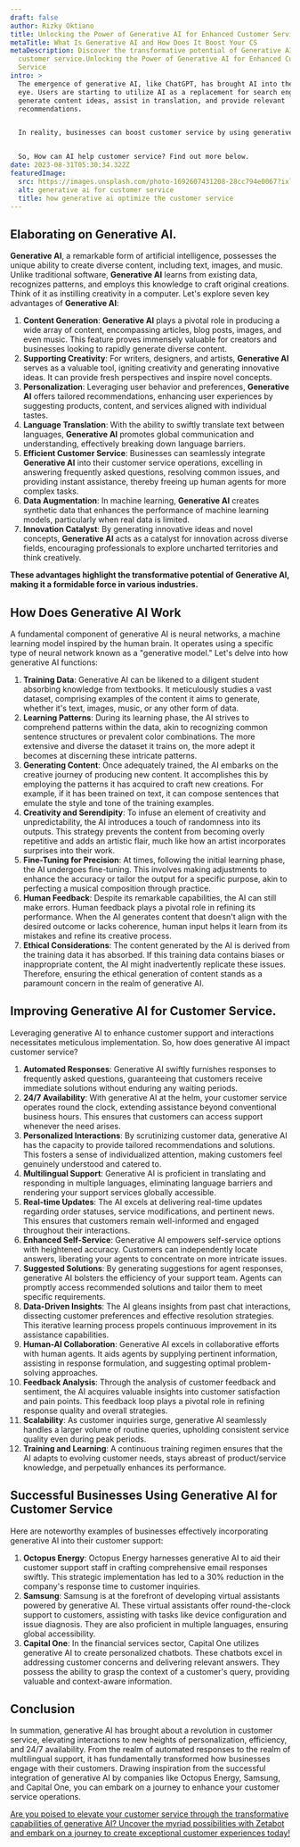 ```yaml
---
draft: false
author: Rizky Oktiano
title: Unlocking the Power of Generative AI for Enhanced Customer Service
metaTitle: What Is Generative AI and How Does It Boost Your CS
metaDescription: Discover the transformative potential of Generative AI in
  customer service.Unlocking the Power of Generative AI for Enhanced Customer
  Service
intro: >
  The emergence of generative AI, like ChatGPT, has brought AI into the public
  eye. Users are starting to utilize AI as a replacement for search engines, to
  generate content ideas, assist in translation, and provide relevant
  recommendations.


  In reality, businesses can boost customer service by using generative AI. By implementing generative AI into your business processes, your team can speed up the resolution of customer complaints. Research from MSPowerUser, which shows that generative AI may reduce a business's duty by up to 70%, adds credibility to this claim.


  So, How can AI help customer service? Find out more below.
date: 2023-08-31T05:30:34.322Z
featuredImage:
  src: https://images.unsplash.com/photo-1692607431208-28cc794e0067?ixlib=rb-4.0.3&ixid=M3wxMjA3fDB8MHxwaG90by1wYWdlfHx8fGVufDB8fHx8fA%3D%3D&auto=format&fit=crop&w=1032&q=80
  alt: generative ai for customer service
  title: how generative ai optimize the customer service
---
```

## Elaborating on Generative AI.

**Generative AI**, a remarkable form of artificial intelligence, possesses the unique ability to create diverse content, including text, images, and music. Unlike traditional software, **Generative AI** learns from existing data, recognizes patterns, and employs this knowledge to craft original creations. Think of it as instilling creativity in a computer. Let's explore seven key advantages of **Generative AI**:

1. **Content Generation**:
   **Generative AI** plays a pivotal role in producing a wide array of content, encompassing articles, blog posts, images, and even music. This feature proves immensely valuable for creators and businesses looking to rapidly generate diverse content.
2. **Supporting Creativity**:
   For writers, designers, and artists, **Generative AI** serves as a valuable tool, igniting creativity and generating innovative ideas. It can provide fresh perspectives and inspire novel concepts.
3. **Personalization**:
   Leveraging user behavior and preferences, **Generative AI** offers tailored recommendations, enhancing user experiences by suggesting products, content, and services aligned with individual tastes.
4. **Language Translation**:
   With the ability to swiftly translate text between languages, **Generative AI** promotes global communication and understanding, effectively breaking down language barriers.
5. **Efficient Customer Service**:
   Businesses can seamlessly integrate **Generative AI** into their customer service operations, excelling in answering frequently asked questions, resolving common issues, and providing instant assistance, thereby freeing up human agents for more complex tasks.
6. **Data Augmentation**:
   In machine learning, **Generative AI** creates synthetic data that enhances the performance of machine learning models, particularly when real data is limited.
7. **Innovation Catalyst**:
   By generating innovative ideas and novel concepts, **Generative AI** acts as a catalyst for innovation across diverse fields, encouraging professionals to explore uncharted territories and think creatively.

**These advantages highlight the transformative potential of Generative AI, making it a formidable force in various industries.**

## How Does Generative AI Work

A fundamental component of generative AI is neural networks, a machine learning model inspired by the human brain. It operates using a specific type of neural network known as a "generative model." Let's delve into how generative AI functions:

1. **Training Data**: Generative AI can be likened to a diligent student absorbing knowledge from textbooks. It meticulously studies a vast dataset, comprising examples of the content it aims to generate, whether it's text, images, music, or any other form of data.
2. **Learning Patterns**: During its learning phase, the AI strives to comprehend patterns within the data, akin to recognizing common sentence structures or prevalent color combinations. The more extensive and diverse the dataset it trains on, the more adept it becomes at discerning these intricate patterns.
3. **Generating Content**: Once adequately trained, the AI embarks on the creative journey of producing new content. It accomplishes this by employing the patterns it has acquired to craft new creations. For example, if it has been trained on text, it can compose sentences that emulate the style and tone of the training examples.
4. **Creativity and Serendipity**: To infuse an element of creativity and unpredictability, the AI introduces a touch of randomness into its outputs. This strategy prevents the content from becoming overly repetitive and adds an artistic flair, much like how an artist incorporates surprises into their work.
5. **Fine-Tuning for Precision**: At times, following the initial learning phase, the AI undergoes fine-tuning. This involves making adjustments to enhance the accuracy or tailor the output for a specific purpose, akin to perfecting a musical composition through practice.
6. **Human Feedback**: Despite its remarkable capabilities, the AI can still make errors. Human feedback plays a pivotal role in refining its performance. When the AI generates content that doesn't align with the desired outcome or lacks coherence, human input helps it learn from its mistakes and refine its creative process.
7. **Ethical Considerations**: The content generated by the AI is derived from the training data it has absorbed. If this training data contains biases or inappropriate content, the AI might inadvertently replicate these issues. Therefore, ensuring the ethical generation of content stands as a paramount concern in the realm of generative AI.

## Improving Generative AI for Customer Service.

Leveraging generative AI to enhance customer support and interactions necessitates meticulous implementation. So, how does generative AI impact customer service?

1. **Automated Responses**:
   Generative AI swiftly furnishes responses to frequently asked questions, guaranteeing that customers receive immediate solutions without enduring any waiting periods.
2. **24/7 Availability**:
   With generative AI at the helm, your customer service operates round the clock, extending assistance beyond conventional business hours. This ensures that customers can access support whenever the need arises.
3. **Personalized Interactions**:
   By scrutinizing customer data, generative AI has the capacity to provide tailored recommendations and solutions. This fosters a sense of individualized attention, making customers feel genuinely understood and catered to.
4. **Multilingual Support**:
   Generative AI is proficient in translating and responding in multiple languages, eliminating language barriers and rendering your support services globally accessible.
5. **Real-time Updates**:
   The AI excels at delivering real-time updates regarding order statuses, service modifications, and pertinent news. This ensures that customers remain well-informed and engaged throughout their interactions.
6. **Enhanced Self-Service**:
   Generative AI empowers self-service options with heightened accuracy. Customers can independently locate answers, liberating your agents to concentrate on more intricate issues.
7. **Suggested Solutions**:
   By generating suggestions for agent responses, generative AI bolsters the efficiency of your support team. Agents can promptly access recommended solutions and tailor them to meet specific requirements.
8. **Data-Driven Insights**:
   The AI gleans insights from past chat interactions, dissecting customer preferences and effective resolution strategies. This iterative learning process propels continuous improvement in its assistance capabilities.
9. **Human-AI Collaboration**:
   Generative AI excels in collaborative efforts with human agents. It aids agents by supplying pertinent information, assisting in response formulation, and suggesting optimal problem-solving approaches.
10. **Feedback Analysis**:
    Through the analysis of customer feedback and sentiment, the AI acquires valuable insights into customer satisfaction and pain points. This feedback loop plays a pivotal role in refining response quality and overall strategies.
11. **Scalability**:
    As customer inquiries surge, generative AI seamlessly handles a larger volume of routine queries, upholding consistent service quality even during peak periods.
12. **Training and Learning**:
    A continuous training regimen ensures that the AI adapts to evolving customer needs, stays abreast of product/service knowledge, and perpetually enhances its performance.

## Successful Businesses Using Generative AI for Customer Service

Here are noteworthy examples of businesses effectively incorporating generative AI into their customer support:

1. **Octopus Energy**:
   Octopus Energy harnesses generative AI to aid their customer support staff in crafting comprehensive email responses swiftly. This strategic implementation has led to a 30% reduction in the company's response time to customer inquiries.
2. **Samsung**:
   Samsung is at the forefront of developing virtual assistants powered by generative AI. These virtual assistants offer round-the-clock support to customers, assisting with tasks like device configuration and issue diagnosis. They are also proficient in multiple languages, ensuring global accessibility.
3. **Capital One**:
   In the financial services sector, Capital One utilizes generative AI to create personalized chatbots. These chatbots excel in addressing customer concerns and delivering relevant answers. They possess the ability to grasp the context of a customer's query, providing valuable and context-aware information.

## C﻿onclusion

In summation, generative AI has brought about a revolution in customer service, elevating interactions to new heights of personalization, efficiency, and 24/7 availability. From the realm of automated responses to the realm of multilingual support, it has fundamentally transformed how businesses engage with their customers. Drawing inspiration from the successful integration of generative AI by companies like Octopus Energy, Samsung, and Capital One, you can embark on a journey to enhance your customer service operations.

[Are you poised to elevate your customer service through the transformative capabilities of generative AI? Uncover the myriad possibilities with Zetabot and embark on a journey to create exceptional customer experiences today!](https://zetabot.co/)